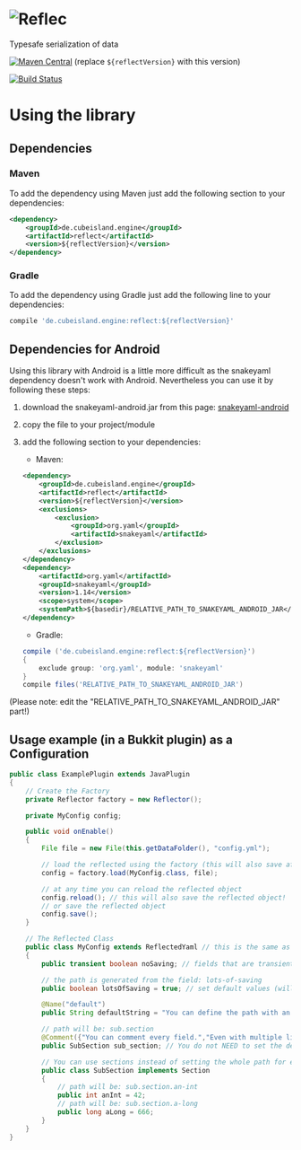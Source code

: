 ![Reflec<T>](https://github.com/CubeEngineDev/ReflecT/blob/master/ReflectT.png?raw=true)
=========

Typesafe serialization of data

[![Maven Central](https://maven-badges.herokuapp.com/maven-central/de.cubeisland.engine/reflect/badge.svg?style=flat)](http://mvnrepository.com/artifact/de.cubeisland.engine/reflect) (replace ```${reflectVersion}``` with this version)

[![Build Status](https://travis-ci.org/CubeEngine/ReflecT.svg?branch=master)](https://travis-ci.org/CubeEngine/ReflecT)

# Using the library

## Dependencies

### Maven

To add the dependency using Maven just add the following section to your dependencies:
```xml
<dependency>
    <groupId>de.cubeisland.engine</groupId>
    <artifactId>reflect</artifactId>
    <version>${reflectVersion}</version>
</dependency>
```

### Gradle

To add the dependency using Gradle just add the following line to your dependencies:
```groovy
compile 'de.cubeisland.engine:reflect:${reflectVersion}'
```

## Dependencies for Android

Using this library with Android is a little more difficult as the snakeyaml dependency 
doesn't work with Android. Nevertheless you can use it by following these steps:

1. download the snakeyaml-android.jar from this page: [snakeyaml-android](http://code.google.com/p/snakeyaml/downloads/detail?name=snakeyaml-android-1.8-SNAPSHOT.jar&can=2&q=)
2. copy the file to your project/module
3. add the following section to your dependencies:
    * Maven:
    
    ```xml
    <dependency>
        <groupId>de.cubeisland.engine</groupId>
        <artifactId>reflect</artifactId>
        <version>${reflectVersion}</version>
        <exclusions>
            <exclusion>
                <groupId>org.yaml</groupId>
                <artifactId>snakeyaml</artifactId>
            </exclusion>
        </exclusions>
    </dependency>
    <dependency>
        <artifactId>org.yaml</artifactId>
        <groupId>snakeyaml</groupId>
        <version>1.14</version>
        <scope>system</scope>
        <systemPath>${basedir}/RELATIVE_PATH_TO_SNAKEYAML_ANDROID_JAR</systemPath>
    </dependency>
    ```
    * Gradle:
    
    ```groovy
    compile ('de.cubeisland.engine:reflect:${reflectVersion}')
    {
        exclude group: 'org.yaml', module: 'snakeyaml'
    }
    compile files('RELATIVE_PATH_TO_SNAKEYAML_ANDROID_JAR')
    ```

(Please note: edit the "RELATIVE_PATH_TO_SNAKEYAML_ANDROID_JAR" part!)

## Usage example (in a Bukkit plugin) as a Configuration
```java
public class ExamplePlugin extends JavaPlugin
{
    // Create the Factory
    private Reflector factory = new Reflector();

    private MyConfig config;

    public void onEnable()
    {
        File file = new File(this.getDataFolder(), "config.yml");

        // load the reflected using the factory (this will also save after loading)
        config = factory.load(MyConfig.class, file);

        // at any time you can reload the reflected object
        config.reload(); // this will also save the reflected object!
        // or save the reflected object
        config.save();
    }

    // The Reflected Class
    public class MyConfig extends ReflectedYaml // this is the same as extends Reflected<YamlCodec>
    {
        public transient boolean noSaving; // fields that are transient are ignored

        // the path is generated from the field: lots-of-saving
        public boolean lotsOfSaving = true; // set default values (will be set if not loaded OR field is missing in file)

        @Name("default")
        public String defaultString = "You can define the path with an annotation instead. e.g. if you want to use \"default\"";

        // path will be: sub.section
        @Comment({"You can comment every field.","Even with multiple lines\nand this linebreak works too"})
        public SubSection sub_section; // You do not NEED to set the default here ; it is done automatically

        // You can use sections instead of setting the whole path for every field
        public class SubSection implements Section
        {
            // path will be: sub.section.an-int
            public int anInt = 42;
            // path will be: sub.section.a-long
            public long aLong = 666;
        }
    }
}
```

